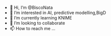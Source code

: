 - 👋 Hi, I’m @BiscoNata
- 👀 I’m interested in AI, predictive modelling,BigD
- 🌱 I’m currently learning KNIME
- 💞️ I’m looking to collaborate
- 📫 How to reach me ...

<!---
BiscoNata/BiscoNata is a ✨ special ✨ repository because its `README.md` (this file) appears on your GitHub profile.
You can click the Preview link to take a look at your changes.
--->
